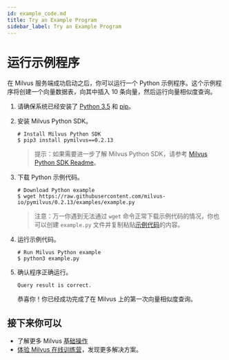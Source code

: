 ```yaml
---
id: example_code.md
title: Try an Example Program
sidebar_label: Try an Example Program
---
```

# 运行示例程序

在 Milvus 服务端成功启动之后，你可以运行一个 Python 示例程序。这个示例程序将创建一个向量数据表，向其中插入 10 条向量，然后运行向量相似度查询。

1. 请确保系统已经安装了 [Python 3.5](https://www.python.org/downloads/) 和 [pip](https://pip.pypa.io/en/stable/installing/)。

2. 安装 Milvus Python SDK。

   ```shell
   # Install Milvus Python SDK
   $ pip3 install pymilvus==0.2.13
   ```

   > 提示：如果需要进一步了解 Milvus Python SDK，请参考 [Milvus Python SDK Readme](https://github.com/milvus-io/pymilvus/blob/master/README.md)。
   
3. 下载 Python 示例代码。
   
   ```shell
   # Download Python example
   $ wget https://raw.githubusercontent.com/milvus-io/pymilvus/0.2.13/examples/example.py
   ```
   
   > 注意：万一你遇到无法通过 `wget` 命令正常下载示例代码的情况，你也可以创建 `example.py` 文件并复制粘贴[示例代码](https://github.com/milvus-io/pymilvus/blob/0.2.13/examples/example.py)的内容。

4. 运行示例代码。

   ```shell
   # Run Milvus Python example
   $ python3 example.py
   ```

5. 确认程序正确运行。

   ```shell
   Query result is correct.
   ```

   恭喜你！你已经成功完成了在 Milvus 上的第一次向量相似度查询。

## 接下来你可以

- 了解更多 Milvus [基础操作](../milvus_operation.md)
- [体验 Milvus 在线训练营](https://github.com/milvus-io/bootcamp)，发现更多解决方案。
